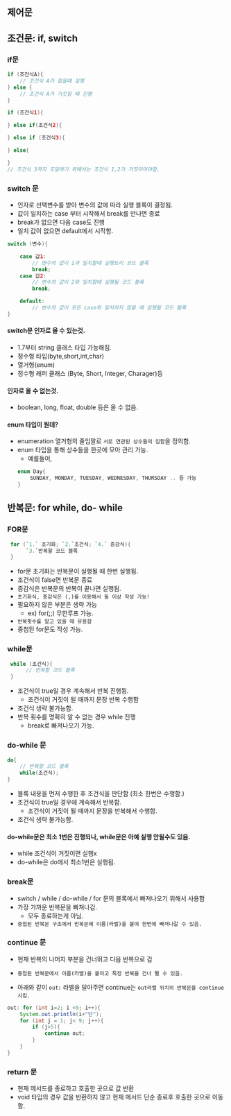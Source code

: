 ## 제어문

## 조건문: if, switch

### if문 
```java
if (조건식A){
    // 조건식 A가 참을때 실행
} else {
    // 조건식 A가 거짓일 때 진행
}
```

```java
if (조건식1){

} else if(조건식2){

} else if (조건식3){

} else{

}
// 조건식 3까지 도달하기 위해서는 조건식 1,2가 거짓이어야함.
```

### switch 문
- 인자로 선택변수를 받아 변수의 값에 따라 실행 블록이 결정됨.
- 값이 일치하는 case 부터 시작해서 break를 만나면 종료
- break가 없으면 다음 case도 진행
- 일치 값이 없으면 default에서 시작함.

```java
switch (변수){

    case 값1:
        // 변수의 값이 1과 일치할때 실행도리 코드 블록
        break;
    case 값2:
        // 변수의 값이 2와 일치할때 실행될 코드 블록
        break;

    default:
        // 변수의 값이 모든 case와 일치하지 않을 때 실행될 코드 블록
}
```
#### switch문 인자로 올 수 있는것.
- 1.7부터 string 클래스 타입 가능해짐.
- 정수형 타입(byte,short,int,char)
- 열거형(enum)
- 정수형 래퍼 클래스 (Byte, Short, Integer, Charager)등

#### 인자로 올 수 없는것.
- boolean, long, float, double 등은 올 수 없음.

#### enum 타입이 뭔데?
- enumeration 열거형의 줄임말로 `서로 연관된 상수들의 집합`을 정의함.
- enum 타입을 통해 상수들을 한곳에 모아 관리 가능.
    - 예를들어,
    ```java
    enum Day{
        SUNDAY, MONDAY, TUESDAY, WEDNESDAY, THURSDAY .. 등 가능
    }

    ```


## 반복문: for while, do- while

### FOR문
```java
 for (`1.` 초기화; `2.`조건식; `4.` 증감식){
      `3.`반복할 코드 블록
 }
```
- for문 초기화는 반복문이 실행될 때 한번 실행됨.
- 조건식이 false면 반복문 종료
- 증감식은 반복문의 반복이 끝나면 실행됨.
- `초기화식, 증감식은 (,)를 이용해서 둘 이상 작성 가능!`
- 필요하지 않은 부분은 생략 가능
    - ex) for(;;) 무한루프 가능.
- `반복횟수를 알고 있을 때 유용함`
- 중첩된 for문도 작성 가능.

### while문

```java
 while (조건식){
      // 반복할 코드 블록
 }
```
- 조건식이 true일 경우 계속해서 반복 진행됨.
    - 조건식이 거짓이 될 때까지 문장 반복 수행함
- 조건식 생략 불가능함.
- 반복 횟수를 명확히 알 수 없는 경우 while 진행
    - break로 빠져나오기 가능. 

### do-while 문
```java
do{ 
    // 반복할 코드 블록
    while(조건식);
}
```
- 블록 내용을 먼저 수행한 후 조건식을 판단함 (최소 한번은 수행함.)
- 조건식이 true일 경우에 계속해서 반복함.
    - 조건식이 거짓이 될 때까지 문장을 반복해서 수행함.
- 조건식 생략 불가능함.

#### do-while문은 최소 1번은 진행되나, while문은 아예 실행 안될수도 있음.
- while 조건식이 거짓이면 실행x
- do-while은 do에서 최소1번은 실행됨.

### break문
- switch / while / do-while / for 문의 블록에서 빠져나오기 위해서 사용함
- 가장 가까운 반복문을 빠져나감.
    - 모두 종료하는게 아님.
- `중첩된 반복문 구조에서 반복문에 이름(라벨)을 붙여 한번에 빠져나갈 수 있음.`


### continue 문
- 현재 반복의 나머지 부분을 건너뛰고 다음 반복으로 감
- `중첩된 반복문에서 이름(라벨)을 붙이고 특정 반복을 건너 뛸 수 있음.`

- 아래와 같이 `out:` 라벨을 달아주면 continue는 `out라벨 위치의 반복문을 continue시킴.`

``` java
out: for (int i=2; i <9; i++){
    System.out.println(i+"단");
    for (int j = 1; j< 9; j++){
        if (j>5){
            continue out;
        }
    }
}
```

### return 문
- 현재 메서드를 종료하고 호출한 곳으로 값 반환
- void 타입의 경우 값을 반환하지 않고 현재 메서드 단순 종료후 호출한 곳으로 이동함.
